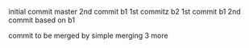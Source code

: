 initial commit
master 2nd commit
b1 1st commitz
b2 1st commit b1 2nd commit based on b1

commit to be merged by simple merging 3 more